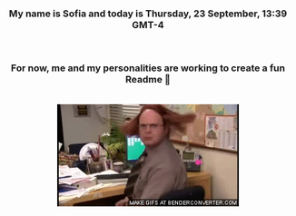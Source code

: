 


<div align="center">
<h3 >My name is Sofia and today is Thursday, 23 September, 13:39 GMT-4</h3><br>
<h3 >For now, me and my personalities are working to create a fun Readme 👋
</h3><br>
<img src='img/dwight.gif' alt='working...'/>
</div>
